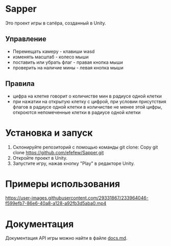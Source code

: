 # Sapper
Это проект игры в сапёра, созданный в Unity.
## Управление
- Перемещать камеру - клавиши wasd
- изменять масштаб - колесо мыши
- поставить или убрать флаг - правая кнопка мыши
- проверить на наличие мины - левая кнопка мыши
## Правила
- цифра на клетке говорит о количистве мин в радиусе одной клетки
- при нажатии на открытую клетку с цифрой, при условии присутствия флагов в радиусе одной клетки в количистве не менее этой цифры, откроются непомеченные клетки в радиусе одной клетки
# Установка и запуск
1.  Склонируйте репозиторий с помощью команды git clone: 
Copy git clone https://github.com/efefew/Sapper.git
2.  Откройте проект в Unity.
3.  Запустите игру, нажав кнопку "Play" в редакторе Unity.
# Примеры использования
https://user-images.githubusercontent.com/29331867/233964046-f599efb7-86e6-40a8-a128-a92fb3d5aba0.mp4
# Документация
Документация API игры можно найти в файле [docs.md](https://github.com/efefew/Sapper/blob/main/docs.md).


